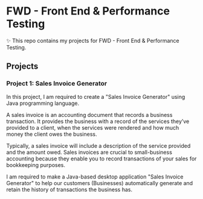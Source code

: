 # FWD - Front End & Performance Testing

✨ This repo contains my projects for FWD - Front End & Performance Testing. 

## Projects
### Project 1: Sales Invoice Generator
In this project, I am required to create a "Sales Invoice Generator" using Java programming language.

A sales invoice is an accounting document that records a business transaction. It provides the business with a record of the services they’ve provided to a client, when the services were rendered and how much money the client owes the business.

Typically, a sales invoice will include a description of the service provided and the amount owed. Sales invoices are crucial to small-business accounting because they enable you to record transactions of your sales for bookkeeping purposes.

I am required to make a Java-based desktop application "Sales Invoice Generator" to help our customers (Businesses) automatically generate and retain the history of transactions the business has.

